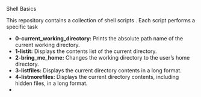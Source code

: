  Shell Basics

This repository contains a collection of shell scripts . Each script performs a specific task


- **0-current_working_directory:** Prints the absolute path name of the current working directory.
- **1-listit:** Displays the contents list of the current directory.
- **2-bring_me_home:** Changes the working directory to the user’s home directory.
- **3-listfiles:** Displays the current directory contents in a long format.
- **4-listmorefiles:** Displays the current directory contents, including hidden files, in a long format.
- 
